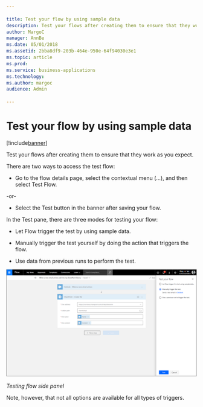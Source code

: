```yaml
---

title: Test your flow by using sample data
description: Test your flows after creating them to ensure that they work as you expect.
author: MargoC
manager: AnnBe
ms.date: 05/01/2018
ms.assetid: 2bba8df9-203b-464e-950e-64f94030e3e1
ms.topic: article
ms.prod: 
ms.service: business-applications
ms.technology: 
ms.author: margoc
audience: Admin

---
```

#  Test your flow by using sample data




[!include[banner](../../../includes/banner.md)]

Test your flows after creating them to ensure that they work as you expect.

There are two ways to access the test flow:

-   Go to the flow details page, select the contextual menu (…), and then select
    Test Flow.

\-or-

-   Select the Test button in the banner after saving your flow.

In the Test pane, there are three modes for testing your flow:

-   Let Flow trigger the test by using sample data.

-   Manually trigger the test yourself by doing the action that triggers the
    flow.

-   Use data from previous runs to perform the test.

![A screenshot of the testing flow side panel](media/test-flow-by-using-sample-data-1.png "A screenshot of the testing flow side panel")
<!-- IMAGE_AppPlat_FlowsTest_AA.png -->


*Testing flow side panel*

Note, however, that not all options are available for all types of triggers.
